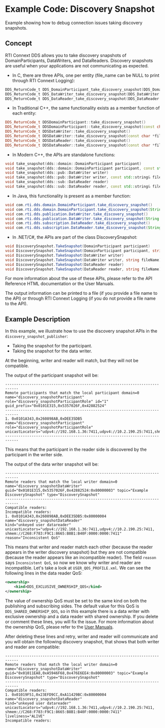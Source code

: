 # Example Code: Discovery Snapshot

Example showing how to debug connection issues taking discovery snapshots.

## Concept

RTI Connext DDS allows you to take discovery snapshots of
DomainParticipants, DataWriters, and DataReaders. Discovery snapshots
are useful when your applications are not communicating as expected.

-   In C, there are three APIs, one per entity
    (file_name can be NULL to print through RTI Connext Logging):

```c
DDS_ReturnCode_t DDS_DomainParticipant_take_discovery_snapshot(DDS_DomainParticipant *self, const char *file_name)
DDS_ReturnCode_t DDS_DataWriter_take_discovery_snapshot(DDS_DataWriter *self, const char *file_name)
DDS_ReturnCode_t DDS_DataReader_take_discovery_snapshot(DDS_DataReader *self, const char *file_name)
```

-   In Traditional C++, the same functionality exists as a member function of
    each entity:

```cpp
DDS_ReturnCode_t DDSDomainParticipant::take_discovery_snapshot()
DDS_ReturnCode_t DDSDomainParticipant::take_discovery_snapshot(const char *file_name)
DDS_ReturnCode_t DDSDataWriter::take_discovery_snapshot()
DDS_ReturnCode_t DDSDataWriter::take_discovery_snapshot(const char *file_name)
DDS_ReturnCode_t DDSDataReader::take_discovery_snapshot()
DDS_ReturnCode_t DDSDataReader::take_discovery_snapshot(const char *file_name)
```

- In Modern C++, the APIs are standalone functions:

```cpp
void take_snapshot(dds::domain::DomainParticipant participant)
void take_snapshot(dds::domain::DomainParticipant participant, const std::string& file_name)
void take_snapshot(dds::pub::DataWriter writer)
void take_snapshot(dds::pub::DataWriter writer, const std::string& file_name)
void take_snapshot(dds::sub::DataReader reader)
void take_snapshot(dds::sub::DataReader reader, const std::string& file_name)
```

- In Java, this functionality is present as a member function:

```java
void com.rti.dds.domain.DomainParticipant.take_discovery_snapshot()
void com.rti.dds.domain.DomainParticipant.take_discovery_snapshot(String file_name)
void com.rti.dds.publication.DataWriter.take_discovery_snapshot()
void com.rti.dds.publication.DataWriter.take_discovery_snapshot(String file_name)
void com.rti.dds.subscription.DataReader.take_discovery_snapshot()
void com.rti.dds.subscription.DataReader.take_discovery_snapshot(String file_name)
```

- In .NET/C#, the APIs are part of the class DiscoverySnapshot:

```csharp
void DiscoverySnapshot.TakeSnapshot(DomainParticipant participant)
void DiscoverySnapshot.TakeSnapshot(DomainParticipant participant, string fileName)
void DiscoverySnapshot.TakeSnapshot(DataWriter writer)
void DiscoverySnapshot.TakeSnapshot(DataWriter writer, string fileName)
void DiscoverySnapshot.TakeSnapshot(DataReader reader)
void DiscoverySnapshot.TakeSnapshot(DataReader reader, string fileName)
```

For more information about the use of these APIs, please refer to the API
Reference HTML documentation or the User Manuals.

The output information can be printed to a file (if you provide a file name
to the API) or through RTI Connext Logging (if you do not provide a
file name to the API).

## Example Description

In this example, we illustrate how to use the discovery snapshot APIs
in the `discovery_snapshot_publisher`:

- Taking the snapshot for the participant.
- Taking the snapshot for the data writer.

At the beginning, writer and reader will match, but they will not be compatible.

The output of the participant snapshot will be:

```plaintext
----------------------------------------------------------------------------
Remote participants that match the local participant domain=0 name="discovery_snapshotParticipant"
role="discovery_snapshotParticipantRole" id="1" guid_prefix="0x0101E315,0x5357026F,0x42882524"
----------------------------------------------------------------------------
1. 0x0101A343,0x260898AB,0xDEE35DB5 name="discovery_snapshotParticipant" role="discovery_snapshotParticipantRole"
unicastLocators="udpv4://192.168.1.36:7411,udpv4://10.2.190.25:7411,shmem://C268:F783:F9C1:8665:B8B1:B40F:0000:0000:7411"
----------------------------------------------------------------------------
```

This means that the participant in the reader side is discovered by the
participant in the writer side.

The output of the data writer snapshot will be:

```plaintext
----------------------------------------------------------------------------
Remote readers that match the local writer domain=0 name="discovery_snapshotDataWriter"
guid="0x0101E315,0x5357026F,0x42882524:0x80000003" topic="Example DiscoverySnapshot" type="DiscoverySnapshot"
----------------------------------------------------------------------------
Compatible readers:
Incompatible readers:
1. 0x0101A343,0x260898AB,0xDEE35DB5:0x80000004 name="discovery_snapshotDataReader"
kind="unkeyed user datareader" unicastLocators="udpv4://192.168.1.36:7411,udpv4://10.2.190.25:7411,
shmem://C268:F783:F9C1:8665:B8B1:B40F:0000:0000:7411" reason="Inconsistent QoS"
```

This means that writer and reader match each other (because the reader appears
in the writer discovery snapshot) but they are not compatible (because the
reader appears like an incompatible reader). The field `reason` says
`Inconsistent QoS`, so now we know why writer and reader are incompatible.
Let's take a look at `USER_QOS_PROFILE.xml`. We can see the following lines
in the data reader QoS:

```xml
<ownership>
    <kind>DDS_EXCLUSIVE_OWNERSHIP_QOS</kind>
</ownership>
```

The value of ownership QoS must be set to the same kind on both the publishing
and subscribing sides. The default value for this QoS is
`DDS_SHARED_OWNERSHIP_QOS`, so in this example there is a data writer with
exclusive ownership and a data reader with shared ownership. If you delete or
comment these lines, you will fix the issue. For more information about the
ownership QoS, please refer to the
[User Manuals](https://community.rti.com/static/documentation/connext-dds/6.1.0/doc/manuals/connext_dds_professional/users_manual/index.htm#users_manual/OWNERSHIP_QosPolicy.htm#7.5.17_OWNERSHIP_QosPolicy%3FTocPath%3DPart%25202%253A%2520Core%2520Concepts%7C7.%2520Sending%2520Data%7C7.5%2520DataWriter%2520QosPolicies%7C7.5.17%2520OWNERSHIP%2520QosPolicy%7C_____0).

After deleting these lines and retry, writer and reader will communicate
and you will obtain the following discovery snapshot, that shows that both
writer and reader are compatible:

```plaintext
----------------------------------------------------------------------------
Remote readers that match the local writer domain=0 name="discovery_snapshotDataWriter"
guid="0x01011EA8,0xA5946F68,0x476E6EE4:0x80000003" topic="Example DiscoverySnapshot" type="DiscoverySnapshot"
----------------------------------------------------------------------------
Compatible readers:
1. 0x01019F51,0x23EFD9CC,0xA11429BC:0x80000004 name="discovery_snapshotDataReader"
kind="unkeyed user datareader" unicastLocators="udpv4://192.168.1.36:7411,udpv4://10.2.190.25:7411,
shmem://C268:F783:F9C1:8665:B8B1:B40F:0000:0000:7411" liveliness="ALIVE"
Incompatible readers:
```
